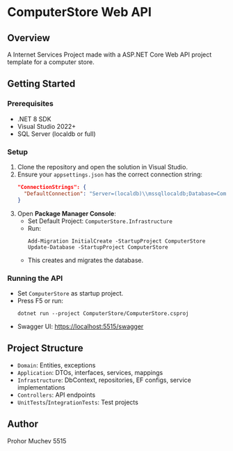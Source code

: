 # ComputerStore Web API

## Overview
A Internet Services Project made with a ASP.NET Core Web API project template for a computer store.

## Getting Started

### Prerequisites
- .NET 8 SDK
- Visual Studio 2022+
- SQL Server (localdb or full)

### Setup
1. Clone the repository and open the solution in Visual Studio.
2. Ensure your `appsettings.json` has the correct connection string:
   ```json
   "ConnectionStrings": {
     "DefaultConnection": "Server=(localdb)\\mssqllocaldb;Database=ComputerStoreDb;Trusted_Connection=True;MultipleActiveResultSets=true"
   }
   ```
3. Open **Package Manager Console**:
   - Set Default Project: `ComputerStore.Infrastructure`
   - Run:
     ```
     Add-Migration InitialCreate -StartupProject ComputerStore
     Update-Database -StartupProject ComputerStore
     ```
   - This creates and migrates the database.

### Running the API
- Set `ComputerStore` as startup project.
- Press F5 or run:
  ```
  dotnet run --project ComputerStore/ComputerStore.csproj
  ```
- Swagger UI: [https://localhost:5515/swagger](https://localhost:5515/swagger)

## Project Structure
- `Domain`: Entities, exceptions
- `Application`: DTOs, interfaces, services, mappings
- `Infrastructure`: DbContext, repositories, EF configs, service implementations
- `Controllers`: API endpoints
- `UnitTests`/`IntegrationTests`: Test projects

## Author
Prohor Muchev 5515 